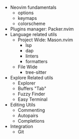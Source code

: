 - Neovim fundamentals
  - options
  - keymaps
  - colorscheme
- Plugins manager: Packer.nvim
- Language related utils
  - Project Wide: Mason.nvim
    - lsp
    - dap
    - linters
    - formatters
  - File Wide
    - tree-sitter
- Explore Related utils
  - Explorer
  - Buffers "Tab"
  - Fuzzy Finder
  - Easy Terminal
- Editing Utils
  - Commenting
  - Autopairs
  - Completions
- Integration
  - Git
